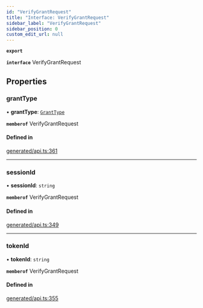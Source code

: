 ```yaml
---
id: "VerifyGrantRequest"
title: "Interface: VerifyGrantRequest"
sidebar_label: "VerifyGrantRequest"
sidebar_position: 0
custom_edit_url: null
---
```


**`export`**

**`interface`** VerifyGrantRequest

## Properties

### grantType

• **grantType**: [`GrantType`](../enums/GrantType.md)

**`memberof`** VerifyGrantRequest

#### Defined in

[generated/api.ts:361](https://github.com/refinery-labs/lunasec-monorepo/blob/cbb354b/js/sdks/packages/tokenizer-sdk/src/generated/api.ts#L361)

___

### sessionId

• **sessionId**: `string`

**`memberof`** VerifyGrantRequest

#### Defined in

[generated/api.ts:349](https://github.com/refinery-labs/lunasec-monorepo/blob/cbb354b/js/sdks/packages/tokenizer-sdk/src/generated/api.ts#L349)

___

### tokenId

• **tokenId**: `string`

**`memberof`** VerifyGrantRequest

#### Defined in

[generated/api.ts:355](https://github.com/refinery-labs/lunasec-monorepo/blob/cbb354b/js/sdks/packages/tokenizer-sdk/src/generated/api.ts#L355)
